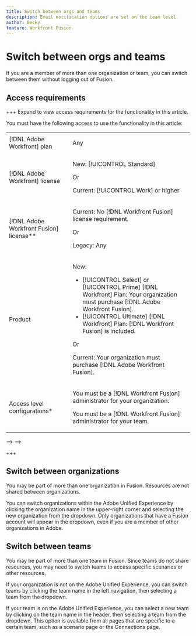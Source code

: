 ```yaml
---
title: Switch between orgs and teams
description: Email notification options are set on the team level.
author: Becky
feature: Workfront Fusion
---
```


# Switch between orgs and teams

<!--Affected by IMS-->

<!-- May need to be somewhere else -- navigation?-->

If you are a member of more than one organization or team, you can switch between them without logging out of Fusion.

## Access requirements

+++ Expand to view access requirements for the functionality in this article.

You must have the following access to use the functionality in this article:

<table style="table-layout:auto">
 <col> 
 <col> 
 <tbody> 
  <tr> 
   <td role="rowheader">[!DNL Adobe Workfront] plan</td> 
   <td> <p>Any</p> </td> 
  </tr> 
  <tr data-mc-conditions=""> 
   <td role="rowheader">[!DNL Adobe Workfront] license</td> 
   <td> <p>New: [!UICONTROL Standard]</p><p>Or</p><p>Current: [!UICONTROL Work] or higher</p> </td> 
  </tr> 
  <tr> 
   <td role="rowheader">[!DNL Adobe Workfront Fusion] license**</td> 
   <td>
   <p>Current: No [!DNL Workfront Fusion] license requirement.</p>
   <p>Or</p>
   <p>Legacy: Any </p>
   </td> 
  </tr> 
  <tr> 
   <td role="rowheader">Product</td> 
   <td>
   <p>New:</p> <ul><li>[!UICONTROL Select] or [!UICONTROL Prime] [!DNL Workfront] Plan: Your organization must purchase [!DNL Adobe Workfront Fusion].</li><li>[!UICONTROL Ultimate] [!DNL Workfront] Plan: [!DNL Workfront Fusion] is included.</li></ul>
   <p>Or</p>
   <p>Current: Your organization must purchase [!DNL Adobe Workfront Fusion].</p>
   </td> 
  </tr>
  <tr data-mc-conditions=""> 
   <td role="rowheader">Access level configurations*</td> 
   <td> 
     <p>You must be a [!DNL Workfront Fusion] administrator for your organization.</p>
     <p>You must be a [!DNL Workfront Fusion] administrator for your team.</p>
   </td> 
  </tr> 
   </td> 
  </tr> 
 </tbody> 
</table>

<!--<!--For more detail about the information in this table, see [Access requirements in Workfront documentation](/help/quicksilver/administration-and-setup/add-users/access-levels-and-object-permissions/access-level-requirements-in-documentation.md).-->-->

<!--<!--For information on [!DNL Adobe Workfront Fusion] licenses, see [[!DNL Adobe Workfront Fusion] licenses](../../workfront-fusion/get-started/license-automation-vs-integration.md).-->-->

+++


## Switch between organizations

You may be part of more than one organization in Fusion. Resources are not shared between organizations.

You can switch organizations within the Adobe Unified Experience by clicking the organization name in the upper-right corner and selecting the new organization from the dropdown. Only organizations that have a Fusion account will appear in the dropdown, even if you are a member of other organizations in Adobe.

## Switch between teams

You may be part of more than one team in Fusion. Since teams do not share resources, you may need to switch teams to access specific scenarios or other resources.

If your organization is not on the Adobe Unified Experience, you can switch teams by clicking the team name in the left navigation, then selecting a team from the dropdown.

If your team is on the Adobe Unified Experience, you can select a new team by clicking on the team name in the header, then selecting a team from the dropdown. This option is available from all pages that are specific to a certain team, such as a scenario page or the Connections page.
